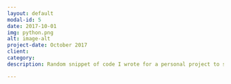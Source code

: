 ```yaml
---
layout: default
modal-id: 5
date: 2017-10-01
img: python.png
alt: image-alt
project-date: October 2017
client: 
category: 
description: Random snippet of code I wrote for a personal project to scrape data from the Gun Violence Archive using Python and the BeautifulSoup library. This code runs every day and picks up any new incidents. 

---
```


